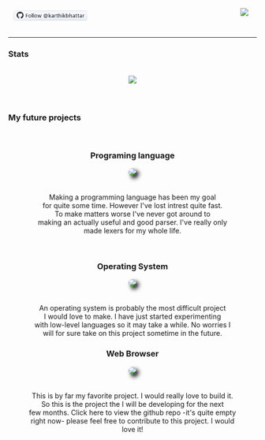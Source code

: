 <head>
    <div id="nav">
        <a href="https://github.com/KarthikBhattar/KarthikBhattar.github.io">
            <img src="https://www.freeiconspng.com/uploads/github-circle-mascot-git-icon-6.png" style="margin-bottom: 10px; width: 33px; float: right"/>
        </a>
        <a class="github-button" style="margin-left: 11px;" href="https://github.com/KarthikBhattar"><img src="https://github.com/KarthikBhattar/cdn/blob/main/follow.png?raw=true" style="width: 150px; margin-top: 5px;"/></a>
    </div>
    <br>
</head>

---

### Stats

<br>
<div align="center">
    <img src="https://github-readme-stats.vercel.app/api?username=KarthikBhattar"/>
</div>
<br>



<br>

### My future projects

<br>

<div align="center">
    <h3 style="align-text: left;">Programing language</h2>
    <img style="width: 50%; border-radius: 10px; filter: drop-shadow(5px 5px 4px black);" src="https://c.tenor.com/47CdzeuFFLIAAAAM/settings-machines.gif"/>
    <br>
    <center>
    <br>
    <p style="text-align: center;">
        Making a programming language has been my goal <br> for quite some time. However I've lost intrest quite fast. <br> To make matters worse I've never got around to <br> making an actually useful and good parser. I've really only <br> made lexers for my whole life.
    </p>
    </center>
    <br>
    <h3 style="align-text: left;">Operating System</h2>
    <img style="width: 50%; border-radius: 10px; filter: drop-shadow(5px 5px 4px black);" src="https://i.gifer.com/FUr1.gif"/>
    <br>
    <center>
    <br>
    <p style="text-align: center;">
        An operating system is probably the most difficult project <br> I would love to make. I have just started experimenting <br> with low-level languages so it may take a while. No worries I <br> will for sure take on this project sometime in the future.
    </p>
    </center>
    <h3 style="align-text: left;">Web Browser</h2>
    <img style="width: 50%; border-radius: 10px; filter: drop-shadow(5px 5px 4px black);" src="https://cdn.dribbble.com/users/1286/screenshots/1137686/safari.gif"/>
    <br>
    <center>
    <br>
    <p style="text-align: center;">
        This is by far my favorite project. I would really love to build it. <br> So this is the project the I will be developing for the next <br> few months. <a>Click here</a> to view the github repo -it's quite empty <br> right now- please feel free to contribute to this project. I would <br> love it!
    </p>
    </center>
</div>
<br>

